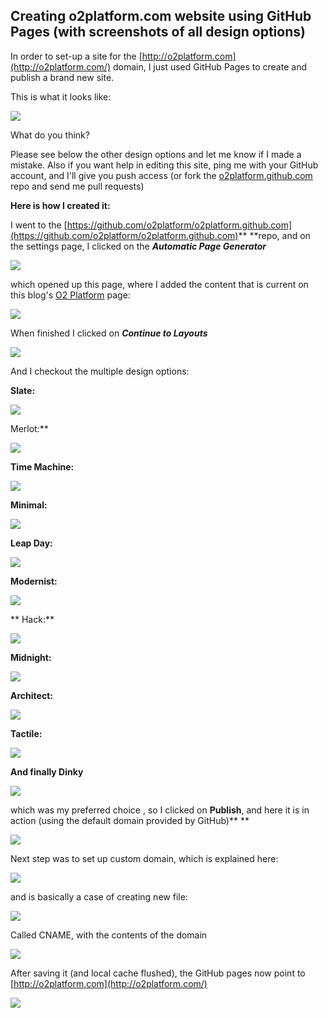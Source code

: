 ## Creating o2platform.com website using GitHub Pages (with screenshots of all design options)

In order to set-up a site for the [http://o2platform.com](http://o2platform.com/) domain, I just used GitHub Pages to create and publish a brand new site.

This is what it looks like:

![](images/Screen_Shot_2013-05-25_at_23_17_38.png)

What do you think?

Please see below the other design options and let me know if I made a mistake. Also if you want help in editing this site, ping me with your GitHub account, and I'll give you push access (or fork the [o2platform.github.com](https://github.com/o2platform/o2platform.github.com) repo and send me  pull requests)

**Here is how I created it:**  

I went to the [https://github.com/o2platform/o2platform.github.com](https://github.com/o2platform/o2platform.github.com)** **repo, and on the settings page, I clicked on the **_Automatic Page Generator_**

![](images/Screen_Shot_2013-05-25_at_23_28_10.png)

which opened up this page, where I added the content that is current on this blog's [O2 Platform](http://blog.diniscruz.com/p/owasp-o2-platform.html) page:

![](images/Screen_Shot_2013-05-25_at_22_48_38.png)

When finished I clicked on **_Continue to Layouts_**

![](images/Screen_Shot_2013-05-25_at_22_48_48.png)

And I checkout the multiple design options:

**Slate:**

![](images/Screen_Shot_2013-05-25_at_22_50_19.png)

Merlot:**  

![](images/Screen_Shot_2013-05-25_at_22_50_33.png)

**Time Machine:**

![](images/Screen_Shot_2013-05-25_at_22_50_46.png)

**Minimal:**

![](images/Screen_Shot_2013-05-25_at_22_50_57.png)

**Leap Day:**

![](images/Screen_Shot_2013-05-25_at_22_51_06.png)

**Modernist:**

![](images/Screen_Shot_2013-05-25_at_22_51_22.png)

** Hack:**  

![](images/Screen_Shot_2013-05-25_at_22_51_32.png)

**Midnight:**

![](images/Screen_Shot_2013-05-25_at_22_51_45.png)

**Architect:**

![](images/Screen_Shot_2013-05-25_at_22_52_03.png)

**Tactile:**

![](images/Screen_Shot_2013-05-25_at_22_52_12.png)

**And finally Dinky**

![](images/Screen_Shot_2013-05-25_at_22_56_18.png)

which was my preferred choice , so I clicked on **Publish**, and here it is in action (using the default domain provided by GitHub)** **

![](images/Screen_Shot_2013-05-25_at_22_56_38.png)

Next step was to set up custom domain, which is explained here:

![](images/Screen_Shot_2013-05-25_at_23_03_00.png)

and is basically a case of creating new file:

![](images/Screen_Shot_2013-05-25_at_23_03_12.png)

Called CNAME, with the contents of the domain

![](images/Screen_Shot_2013-05-25_at_23_03_54.png)

After saving it (and local cache flushed), the GitHub pages now point to [http://o2platform.com](http://o2platform.com/)  

![](images/Screen_Shot_2013-05-25_at_23_17_38.png)
